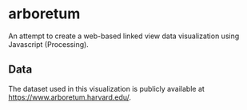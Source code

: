 # arboretum
An attempt to create a web-based linked view data visualization using Javascript (Processing).

## Data
The dataset used in this visualization is publicly available at https://www.arboretum.harvard.edu/.
